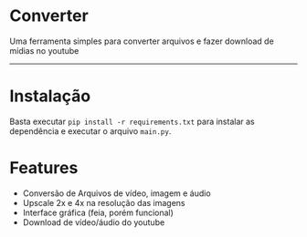 # Converter
Uma ferramenta simples para converter arquivos e fazer download de mídias no youtube

--- 

# Instalação

Basta executar `pip install -r requirements.txt` para instalar as dependência e executar o arquivo `main.py`.

# Features

- Conversão de Arquivos de vídeo, imagem e áudio
- Upscale 2x e 4x na resolução das imagens
- Interface gráfica (feia, porém funcional)
- Download de vídeo/áudio do youtube